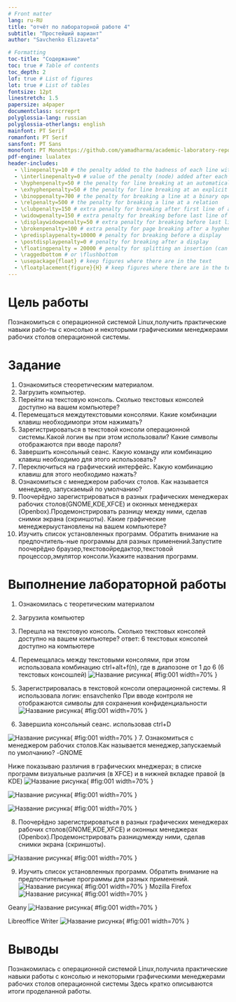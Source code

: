 ```yaml
---
# Front matter
lang: ru-RU
title: "отчёт по лабораторной работе 4"
subtitle: "Простейший вариант"
author: "Savchenko Elizaveta"

# Formatting
toc-title: "Содержание"
toc: true # Table of contents
toc_depth: 2
lof: true # List of figures
lot: true # List of tables
fontsize: 12pt
linestretch: 1.5
papersize: a4paper
documentclass: scrreprt
polyglossia-lang: russian
polyglossia-otherlangs: english
mainfont: PT Serif
romanfont: PT Serif
sansfont: PT Sans
monofont: PT Monohttps://github.com/yamadharma/academic-laboratory-report-template.git
pdf-engine: lualatex
header-includes:
  - \linepenalty=10 # the penalty added to the badness of each line within a paragraph (no associated penalty node) Increasing the value makes tex try to have fewer lines in the paragraph.
  - \interlinepenalty=0 # value of the penalty (node) added after each line of a paragraph.
  - \hyphenpenalty=50 # the penalty for line breaking at an automatically inserted hyphen
  - \exhyphenpenalty=50 # the penalty for line breaking at an explicit hyphen
  - \binoppenalty=700 # the penalty for breaking a line at a binary operator
  - \relpenalty=500 # the penalty for breaking a line at a relation
  - \clubpenalty=150 # extra penalty for breaking after first line of a paragraph
  - \widowpenalty=150 # extra penalty for breaking before last line of a paragraph
  - \displaywidowpenalty=50 # extra penalty for breaking before last line before a display math
  - \brokenpenalty=100 # extra penalty for page breaking after a hyphenated line
  - \predisplaypenalty=10000 # penalty for breaking before a display
  - \postdisplaypenalty=0 # penalty for breaking after a display
  - \floatingpenalty = 20000 # penalty for splitting an insertion (can only be split footnote in standard LaTeX)
  - \raggedbottom # or \flushbottom
  - \usepackage{float} # keep figures where there are in the text
  - \floatplacement{figure}{H} # keep figures where there are in the text
---
```


# Цель работы

Познакомиться с операционной системой Linux,получить практические навыки рабо-ты с консолью и некоторыми графическими менеджерами рабочих столов операционной системы.

# Задание

1. Ознакомиться стеоретическим материалом.
2. Загрузить компьютер.
3. Перейти на текстовую консоль. Сколько текстовых консолей доступно на вашем компьютере?
4. Перемещаться междутекстовыми консолями. Какие комбинации клавиш необходимопри этом нажимать? 
5. Зарегистрироваться в текстовой консоли операционной системы.Какой логин вы при этом использовали? Какие символы отображаются при вводе пароля?
6. Завершить консольный сеанс. Какую команду или комбинацию клавиш необходимо для этого использовать?
7. Переключиться на графический интерфейс. Какую комбинацию клавиш для этого необходимо нажать?
8. Ознакомиться с менеджером рабочих столов. Как называется менеджер, запускаемый по умолчанию? 
9. Поочерёдно зарегистрироваться в разных графических менеджерах рабочих столов(GNOME,KDE,XFCE) и оконных менеджерах (Openbox).Продемонстрировать разницу между ними, сделав снимки экрана (скриншоты). Какие графические менеджерыустановлены на вашем компьютере?
10. Изучить список установленных программ. Обратить внимание на предпочтитель-ные программы для разных применений.Запустите поочерёдно браузер,текстовойредактор,текстовой процессор,эмулятор консоли.Укажите названия программ.



# Выполнение лабораторной работы
1. Ознакомилась с теоретическим материалом
2. Загрузила компьютер 
3. Перешла на текстовую консоль. Сколько текстовых консолей доступно на вашем компьютере?
ответ: 6 текстовых консолей доступно на компьютере
4. Перемещалась между текстовыми консолями, при этом использовала комбинацию ctrl+alt+f(n), где в диапозоне от 1 до 6 (6 текстовых консошлей)
![Название рисунка](image/4.0.png){ #fig:001 width=70% }

5. Зарегистрировалась в текстовой консоли операционной системы. Я использовала логин: ensavchenko
При вводе контроля не отображаются символы для сохранения конфиденциальности
![Название рисунка](image/4.1.png){ #fig:001 width=70% }

6. Завершила консольный сеанс. использовав ctrl+D

![Название рисунка](image/4.2.png){ #fig:001 width=70% }
7. Ознакомиться с менеджером рабочих столов.Как называется менеджер,запускаемый по умолчанию? -GNOME

Ниже показываю различия в графических мнеджерах; в списке программ визуальные различия (в XFCE) и в нижней вкладке правой (в KDE)
![Название рисунка](image/4.3.png){ #fig:001 width=70% }

![Название рисунка](image/4.4.png){ #fig:001 width=70% }


![Название рисунка](image/4.5.png){ #fig:001 width=70% }

8. Поочерёдно зарегистрироваться в разных графических менеджерах рабочих столов(GNOME,KDE,XFCE) и оконных менеджерах (Openbox).Продемонстрировать разницумежду ними, сделав снимки экрана (скриншоты).

![Название рисунка](image/4.6.png){ #fig:001 width=70% }


9. Изучить список установленных программ. Обратить внимание на предпочтительные программы для разных применений.
![Название рисунка](image/4.7.png){ #fig:001 width=70% }
Mozilla Firefox
![Название рисунка](image/4.8.png){ #fig:001 width=70% }

Geany
![Название рисунка](image/4.9.png){ #fig:001 width=70% }

Libreoffice Writer
![Название рисунка](image/4.10.png){ #fig:001 width=70% }
# Выводы
Познакомилась с операционной системой Linux,получила практические навыки работы с консолью и некоторыми графическими менеджерами рабочих столов операционной системы
Здесь кратко описываются итоги проделанной работы.

